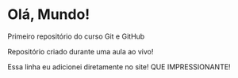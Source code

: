 # Olá, Mundo!
 Primeiro repositório do curso Git e GitHub

Repositório criado durante uma aula ao vivo!

Essa linha eu adicionei diretamente no site! QUE IMPRESSIONANTE!
